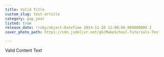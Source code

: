 ```yaml
---
title: Valid Title
custom_slug: test-article
category: gap_year
listed: true
release_date: !ruby/object:DateTime 2014-11-20 11:00:00.000000000 Z
cover_photo_path: https://cdn.jsdelivr.net/gh/MakeSchool-Tutorials-Test/News_Tests@97cb134fe641947aef814183e1226f49c5986e2a/4af0e3e5-9870-467b-b31f-75d23e5c5d01/cover_photo.jpeg

---
```

Valid Content Text